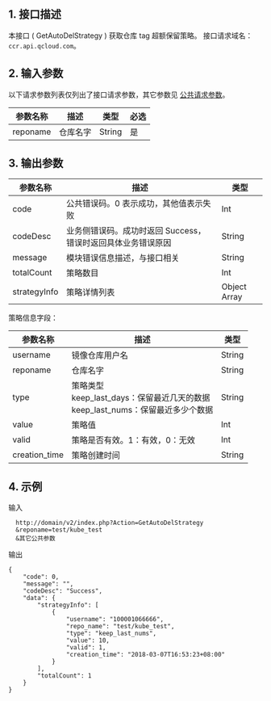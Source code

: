 ## 1. 接口描述
本接口 ( GetAutoDelStrategy ) 获取仓库 tag 超额保留策略。
接口请求域名：`ccr.api.qcloud.com`。

## 2. 输入参数
以下请求参数列表仅列出了接口请求参数，其它参数见 [公共请求参数](/doc/api/457/9463)。

| 参数名称 | 描述 |类型 | 必选  | 
|---------|---------|---------|---------
| reponame   | 仓库名字 | String |是 |


## 3. 输出参数
 
| 参数名称 | 描述 |类型 | 
|---------|---------|---------|
| code | 公共错误码。0 表示成功，其他值表示失败|Int | 
| codeDesc | 业务侧错误码。成功时返回 Success，错误时返回具体业务错误原因|String |
| message |  模块错误信息描述，与接口相关|String |
| totalCount |  策略数目|Int |
| strategyInfo |  策略详情列表|Object Array|

策略信息字段：

| 参数名称 | 描述 |类型 
|---------|---------|------
| username   | 镜像仓库用户名 | String |
| reponame   | 仓库名字 | String |
| type   | 策略类型<br>keep\_last\_days：保留最近几天的数据<br>keep\_last\_nums：保留最近多少个数据 | String |
| value   | 策略值 | Int |
| valid   | 策略是否有效。1：有效，0：无效 | Int |
| creation_time   | 策略创建时间 | String |

## 4. 示例
输入

```
  http://domain/v2/index.php?Action=GetAutoDelStrategy
  &reponame=test/kube_test 
  &其它公共参数
```
输出

```
{
    "code": 0,
    "message": "", 
    "codeDesc": "Success",
    "data": {
        "strategyInfo": [
            {
                "username": "100001066666",
                "repo_name": "test/kube_test",
                "type": "keep_last_nums",
                "value": 10,
                "valid": 1,
                "creation_time": "2018-03-07T16:53:23+08:00"
            }
        ],
        "totalCount": 1
    }
}

```
